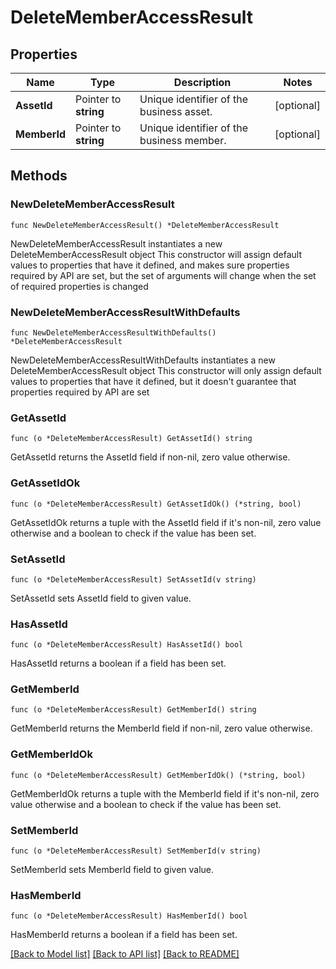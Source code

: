 # DeleteMemberAccessResult

## Properties

Name | Type | Description | Notes
------------ | ------------- | ------------- | -------------
**AssetId** | Pointer to **string** | Unique identifier of the business asset. | [optional] 
**MemberId** | Pointer to **string** | Unique identifier of the business member. | [optional] 

## Methods

### NewDeleteMemberAccessResult

`func NewDeleteMemberAccessResult() *DeleteMemberAccessResult`

NewDeleteMemberAccessResult instantiates a new DeleteMemberAccessResult object
This constructor will assign default values to properties that have it defined,
and makes sure properties required by API are set, but the set of arguments
will change when the set of required properties is changed

### NewDeleteMemberAccessResultWithDefaults

`func NewDeleteMemberAccessResultWithDefaults() *DeleteMemberAccessResult`

NewDeleteMemberAccessResultWithDefaults instantiates a new DeleteMemberAccessResult object
This constructor will only assign default values to properties that have it defined,
but it doesn't guarantee that properties required by API are set

### GetAssetId

`func (o *DeleteMemberAccessResult) GetAssetId() string`

GetAssetId returns the AssetId field if non-nil, zero value otherwise.

### GetAssetIdOk

`func (o *DeleteMemberAccessResult) GetAssetIdOk() (*string, bool)`

GetAssetIdOk returns a tuple with the AssetId field if it's non-nil, zero value otherwise
and a boolean to check if the value has been set.

### SetAssetId

`func (o *DeleteMemberAccessResult) SetAssetId(v string)`

SetAssetId sets AssetId field to given value.

### HasAssetId

`func (o *DeleteMemberAccessResult) HasAssetId() bool`

HasAssetId returns a boolean if a field has been set.

### GetMemberId

`func (o *DeleteMemberAccessResult) GetMemberId() string`

GetMemberId returns the MemberId field if non-nil, zero value otherwise.

### GetMemberIdOk

`func (o *DeleteMemberAccessResult) GetMemberIdOk() (*string, bool)`

GetMemberIdOk returns a tuple with the MemberId field if it's non-nil, zero value otherwise
and a boolean to check if the value has been set.

### SetMemberId

`func (o *DeleteMemberAccessResult) SetMemberId(v string)`

SetMemberId sets MemberId field to given value.

### HasMemberId

`func (o *DeleteMemberAccessResult) HasMemberId() bool`

HasMemberId returns a boolean if a field has been set.


[[Back to Model list]](../README.md#documentation-for-models) [[Back to API list]](../README.md#documentation-for-api-endpoints) [[Back to README]](../README.md)


